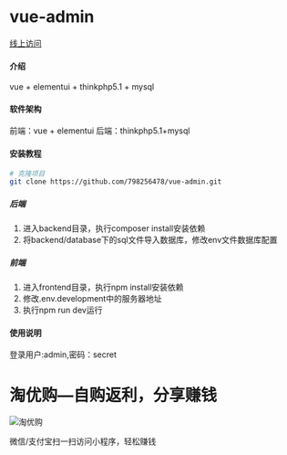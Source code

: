 # vue-admin

[线上访问](http://vaf.zwbysgs.cn/)

#### 介绍
vue + elementui + thinkphp5.1 + mysql

#### 软件架构
前端：vue + elementui
后端：thinkphp5.1+mysql

#### 安装教程
```bash
# 克隆项目
git clone https://github.com/798256478/vue-admin.git
```

##### 后端
1.  进入backend目录，执行composer install安装依赖
2.  将backend/database下的sql文件导入数据库，修改env文件数据库配置

##### 前端
1.  进入frontend目录，执行npm install安装依赖
2.  修改.env.development中的服务器地址
3.  执行npm run dev运行

#### 使用说明
登录用户:admin,密码：secret


# 淘优购—自购返利，分享赚钱

![淘优购](https://tyg.zwbysgs.cn/uploads/20220812/f0a0df66ee0e9f3593e15e822ab83692.png)

微信/支付宝扫一扫访问小程序，轻松赚钱
